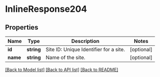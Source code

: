 # InlineResponse204

## Properties
Name | Type | Description | Notes
------------ | ------------- | ------------- | -------------
**id** | **string** | Site ID: Unique Identifier for a site. | [optional] 
**name** | **string** | Name of the site. | [optional] 

[[Back to Model list]](../README.md#documentation-for-models) [[Back to API list]](../README.md#documentation-for-api-endpoints) [[Back to README]](../README.md)


